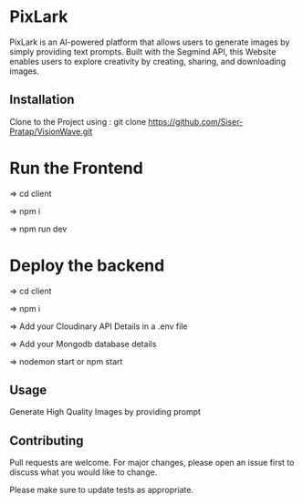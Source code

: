 # PixLark

PixLark is an AI-powered platform that allows users to generate images by simply providing text prompts. Built with the Segmind API, this Website enables users to explore creativity by creating, sharing, and downloading images.

## Installation

Clone to the Project using : git clone https://github.com/Siser-Pratap/VisionWave.git

# Run the Frontend 

=> cd client

=> npm i

=> npm run dev

# Deploy the backend

=> cd client

=> npm i

=> Add your Cloudinary API Details in a .env file

=> Add your Mongodb database details 

=> nodemon start or npm start

## Usage
Generate High Quality Images by providing prompt

## Contributing

Pull requests are welcome. For major changes, please open an issue first
to discuss what you would like to change.

Please make sure to update tests as appropriate.


